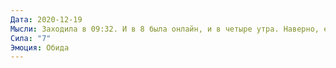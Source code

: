 ```yaml
---
Дата: 2020-12-19
Мысли: Заходила в 09:32. И в 8 была онлайн, и в четыре утра. Наверно, ездила к кому-то трахаться.
Сила: "7"
Эмоция: Обида
---
```

